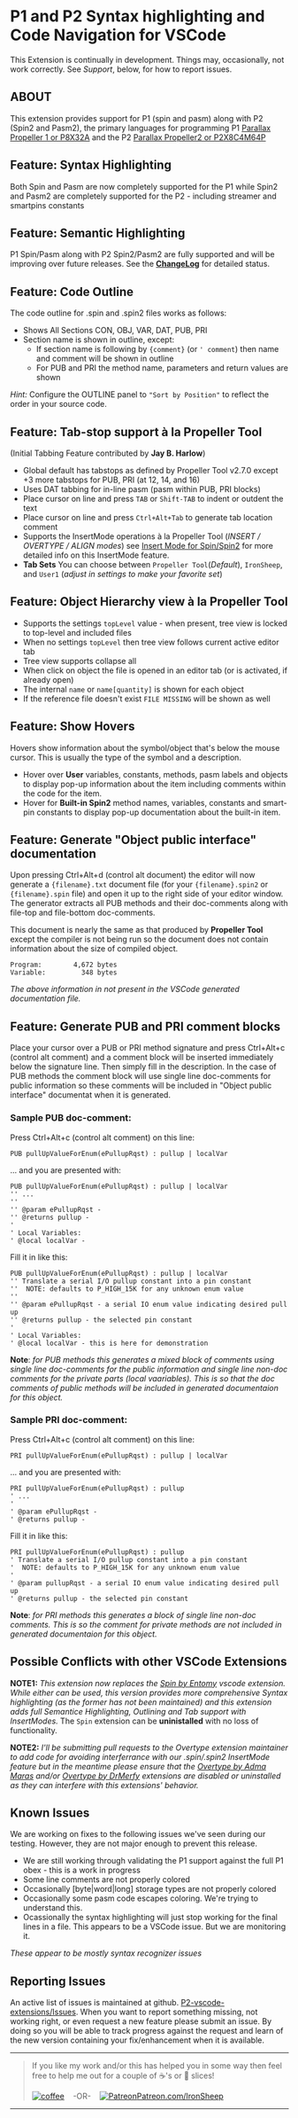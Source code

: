 # P1 and P2 Syntax highlighting and Code Navigation for VSCode

This Extension is continually in development. Things may, occasionally, not work correctly. See _Support_, below, for how to report issues.

## ABOUT

This extension provides support for P1 (spin and pasm) along with P2 (Spin2 and Pasm2), the primary languages for programming P1 [Parallax Propeller 1 or P8X32A](https://www.parallax.com/propeller-1/) and the P2 [Parallax Propeller2 or P2X8C4M64P](https://propeller.parallax.com/p2.html)

## Feature: Syntax Highlighting

Both Spin and Pasm are now completely supported for the P1 while Spin2 and Pasm2 are completely supported for the P2 - including streamer and smartpins constants

## Feature: Semantic Highlighting

P1 Spin/Pasm along with P2 Spin2/Pasm2 are fully supported and will be improving over future releases.
See the **[ChangeLog](https://github.com/ironsheep/P2-vscode-extensions/blob/main/spin2/CHANGELOG.md)** for detailed status.

## Feature: Code Outline

The code outline for .spin and .spin2 files works as follows:

- Shows All Sections CON, OBJ, VAR, DAT, PUB, PRI
- Section name is shown in outline, except:
  - If section name is following by `{comment}` (or `' comment`) then name and comment will be shown in outline
  - For PUB and PRI the method name, parameters and return values are shown

_Hint:_ Configure the OUTLINE panel to `"Sort by Position"` to reflect the order in your source code.

## Feature: Tab-stop support à la Propeller Tool

(Initial Tabbing Feature contributed by **Jay B. Harlow**)

- Global default has tabstops as defined by Propeller Tool v2.7.0 except +3 more tabstops for PUB, PRI (at 12, 14, and 16)
- Uses DAT tabbing for in-line pasm (pasm within PUB, PRI blocks)
- Place cursor on line and press `TAB` or `Shift-TAB` to indent or outdent the text
- Place cursor on line and press `Ctrl+Alt+Tab` to generate tab location comment
- Supports the InsertMode operations à la Propeller Tool (_INSERT / OVERTYPE / ALIGN modes_) see [Insert Mode for Spin/Spin2](https://github.com/ironsheep/P2-vscode-extensions/blob/main/InsertMode.md) for more detailed info on this InsertMode feature.
- **Tab Sets** You can choose between `Propeller Tool`(_Default_), `IronSheep`, and `User1` (_adjust in settings to make your favorite set_)

## Feature: Object Hierarchy view à la Propeller Tool

- Supports the settings `topLevel` value - when present, tree view is locked to top-level and included files
- When no settings `topLevel` then tree view follows current active editor tab
- Tree view supports collapse all
- When click on object the file is opened in an editor tab (or is activated, if already open)
- The internal `name` or `name[quantity]` is shown for each object
- If the reference file doesn't exist `FILE MISSING` will be shown as well

## Feature: Show Hovers

Hovers show information about the symbol/object that's below the mouse cursor. This is usually the type of the symbol and a description. 

- Hover over **User** variables, constants, methods, pasm labels and objects to display pop-up information about the item including comments within the code for the item.
- Hover for **Built-in Spin2** method names, variables, constants and smart-pin constants to display pop-up documentation about the built-in item.

## Feature: Generate "Object public interface" documentation

Upon pressing Ctrl+Alt+d (control alt document) the editor will now generate a `{filename}.txt` document file (for your `{filename}.spin2` or `{filename}.spin` file) and open it up to the right side of your editor window. The generator extracts all PUB methods and their doc-comments along with file-top and file-bottom doc-comments.

This document is nearly the same as that produced by **Propeller Tool** except the compiler is not being run so the document does not contain information about the size of compiled object.

```
Program:        4,672 bytes
Variable:         348 bytes
```

_The above information in not present in the VSCode generated documentation file._

## Feature: Generate PUB and PRI comment blocks

Place your cursor over a PUB or PRI method signature and press Ctrl+Alt+c (control alt comment) and a comment block will be inserted immediately below the signature line. Then simply fill in the description. In the case of PUB methods the comment block will use single line doc-comments for public information so these comments will be included in "Object public interface" documentat when it is generated. 

### Sample PUB doc-comment:

Press Ctrl+Alt+c (control alt comment) on this line:

```spin2
PUB pullUpValueForEnum(ePullupRqst) : pullup | localVar
```

... and you are presented with:

```spin2
PUB pullUpValueForEnum(ePullupRqst) : pullup | localVar
'' ...
'' 
'' @param ePullupRqst - 
'' @returns pullup - 
'
' Local Variables:
' @local localVar - 
```

Fill it in like this:

```spin2
PUB pullUpValueForEnum(ePullupRqst) : pullup | localVar
'' Translate a serial I/O pullup constant into a pin constant
''  NOTE: defaults to P_HIGH_15K for any unknown enum value
'' 
'' @param ePullupRqst - a serial IO enum value indicating desired pull up
'' @returns pullup - the selected pin constant 
'
' Local Variables:
' @local localVar - this is here for demonstration
```

**Note**: *for PUB methods this generates a mixed block of comments using single line doc-comments for the public information and single line non-doc comments for the private parts (local vaariables).  This is so that the doc comments of public methods will be included in generated documentaion for this object.*

### Sample PRI doc-comment:

Press Ctrl+Alt+c (control alt comment) on this line:

```spin2
PRI pullUpValueForEnum(ePullupRqst) : pullup | localVar
```

... and you are presented with:

```spin2
PRI pullUpValueForEnum(ePullupRqst) : pullup
' ...
' 
' @param ePullupRqst - 
' @returns pullup - 
```

Fill it in like this:

```spin2
PRI pullUpValueForEnum(ePullupRqst) : pullup
' Translate a serial I/O pullup constant into a pin constant
'  NOTE: defaults to P_HIGH_15K for any unknown enum value
' 
' @param pullupRqst - a serial IO enum value indicating desired pull up
' @returns pullup - the selected pin constant 
```

**Note**: *for PRI methods this generates a block of single line non-doc comments.  This is so the comment for private methods are not included in generated documentaion for this object.*

## Possible Conflicts with other VSCode Extensions

**NOTE1:** _This extension now replaces the [Spin by Entomy](https://marketplace.visualstudio.com/items?itemName=Entomy.spin) vscode extension. While either can be used, this version provides more comprehensive Syntax highlighting (as the former has not been maintained) and this extension adds full Semantice Highlighting, Outlining and Tab support with InsertModes._ The `Spin` extension can be **uninistalled** with no loss of functionality.

**NOTE2:** _I'll be submitting pull requests to the Overtype extension maintainer to add code for avoiding interferrance with our .spin/.spin2 InsertMode feature but in the meantime please ensure that the [Overtype by Adma Maras](https://marketplace.visualstudio.com/items?itemName=adammaras.overtype) and/or [Overtype by DrMerfy](https://marketplace.visualstudio.com/items?itemName=DrMerfy.overtype) extensions are disabled or uninstalled as they can interfere with this extensions' behavior._

## Known Issues

We are working on fixes to the following issues we've seen during our testing. However, they are not major enough to prevent this release.

- We are still working through validating the P1 support against the full P1 obex - this is a work in progress
- Some line comments are not properly colored
- Occasionally [byte|word|long] storage types are not properly colored
- Occasionally some pasm code escapes coloring. We're trying to understand this.
- Ocassionally the syntax highlighting will just stop working for the final lines in a file. This appears to be a VSCode issue. But we are monitoring it.

_These appear to be mostly syntax recognizer issues_

## Reporting Issues

An active list of issues is maintained at github. [P2-vscode-extensions/Issues](https://github.com/ironsheep/P2-vscode-extensions/issues). When you want to report something missing, not working right, or even request a new feature please submit an issue. By doing so you will be able to track progress against the request and learn of the new version containing your fix/enhancement when it is available.

---

> If you like my work and/or this has helped you in some way then feel free to help me out for a couple of :coffee:'s or :pizza: slices!
>
> [![coffee](https://www.buymeacoffee.com/assets/img/custom_images/black_img.png)](https://www.buymeacoffee.com/ironsheep) &nbsp;&nbsp; -OR- &nbsp;&nbsp; [![Patreon](./Images/patreon.png)](https://www.patreon.com/IronSheep?fan_landing=true)[Patreon.com/IronSheep](https://www.patreon.com/IronSheep?fan_landing=true)

---
